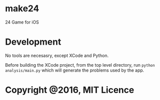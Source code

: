 # make24
24 Game for iOS

# Development
No tools are necesasry, except XCode and Python.

Before building the XCode project, from the top level directory, run `python analysis/main.py` which will generate the problems used by the app.

# Copyright @2016, MIT Licence

